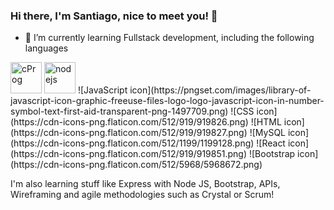 ### Hi there, I'm Santiago, nice to meet you! 👋

- 🌱 I’m currently learning Fullstack development, including the following languages
<img src="https://www.clipartmax.com/png/middle/240-2409409_c-programming-icon-c-programming-language-icon.png" alt="cProg" width="50"/>
<img src="https://cdn-icons-png.flaticon.com/512/919/919825.png" alt="nodejs" width="50"/>
![JavaScript icon](https://pngset.com/images/library-of-javascript-icon-graphic-freeuse-files-logo-logo-javascript-icon-in-number-symbol-text-first-aid-transparent-png-1497709.png)
![CSS icon](https://cdn-icons-png.flaticon.com/512/919/919826.png)
![HTML icon](https://cdn-icons-png.flaticon.com/512/919/919827.png)
![MySQL icon](https://cdn-icons-png.flaticon.com/512/1199/1199128.png)
![React icon](https://cdn-icons-png.flaticon.com/512/919/919851.png)
![Bootstrap icon](https://cdn-icons-png.flaticon.com/512/5968/5968672.png)

I'm also learning stuff like Express with Node JS, Bootstrap, APIs, Wireframing and agile methodologies such as Crystal or Scrum!
<!--
**santizabe/santizabe** is a ✨ _special_ ✨ repository because its `README.md` (this file) appears on your GitHub profile.

Here are some ideas to get you started:

- 🔭 I’m currently working on ...
- 🌱 I’m currently learning ...
- 👯 I’m looking to collaborate on ...
- 🤔 I’m looking for help with ...
- 💬 Ask me about ...
- 📫 How to reach me: ...
- 😄 Pronouns: ...
- ⚡ Fun fact: ...
-->

